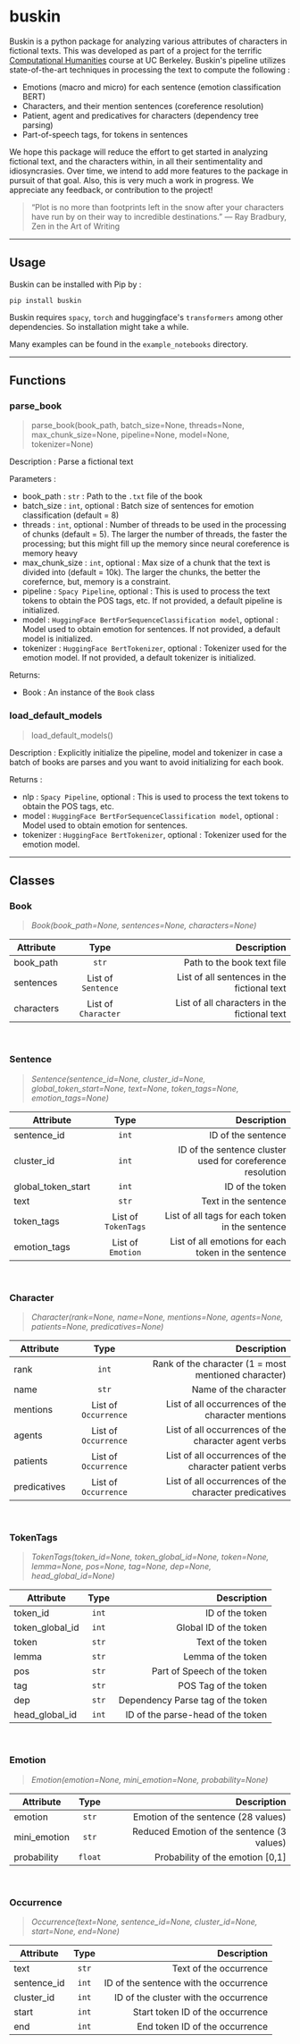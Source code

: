 
# buskin
Buskin is a python package for analyzing various attributes of characters in fictional texts. This was developed as part of a project for the terrific [Computational Humanities](https://www.ischool.berkeley.edu/courses/info/190/ch) course at UC Berkeley. Buskin's pipeline utilizes state-of-the-art techniques in processing the text to compute the following : 

- Emotions (macro and micro) for each sentence (emotion classification BERT)
- Characters, and their mention sentences (coreference resolution)
- Patient, agent and predicatives for characters (dependency tree parsing)
- Part-of-speech tags, for tokens in sentences

We hope this package will reduce the effort to get started in analyzing fictional text, and the characters within, in all their sentimentality and idiosyncrasies. Over time, we intend to add more features to the package in pursuit of that goal. Also, this is very much a work in progress. We appreciate any feedback, or contribution to the project!

> “Plot is no more than footprints left in the snow after your characters have run by on their way to incredible destinations.” ― Ray Bradbury, Zen in the Art of Writing

---

## Usage

Buskin can be installed with Pip by : 

```
pip install buskin
```
Buskin requires `spacy`, `torch` and huggingface's `transformers` among other dependencies. So installation might take a while. 

Many examples can be found in the `example_notebooks` directory.

---

## Functions

### parse_book
> parse_book(book_path, batch_size=None, threads=None, max_chunk_size=None, pipeline=None,  model=None, tokenizer=None)

Description : Parse a fictional text

Parameters : 
- book_path : `str` : Path to the `.txt` file of the book
- batch_size : `int`, optional : Batch size of sentences for emotion classification (default = 8)
- threads : `int`, optional : Number of threads to be used in the processing of chunks (default = 5). The larger the number of threads, the faster the processing; but this might fill up the memory since neural coreference is memory heavy
- max_chunk_size : `int`, optional : Max size of a chunk that the text is divided into (default = 10k). The larger the chunks, the better the corefernce, but, memory is a constraint. 
- pipeline : `Spacy Pipeline`, optional : This is used to process the text tokens to obtain the POS tags, etc. If not provided, a default pipeline is initialized. 
- model : `HuggingFace BertForSequenceClassification model`, optional : Model used to obtain emotion for sentences. If not provided, a default model is initialized. 
- tokenizer : `HuggingFace BertTokenizer`, optional : Tokenizer used for the emotion model. If not provided, a default tokenizer is initialized. 

Returns: 
- Book : An instance of the `Book` class   

### load_default_models
> load_default_models()

Description : Explicitly initialize the pipeline, model and tokenizer in case a batch of books are parses and you want to avoid initializing for each book. 

Returns : 
- nlp : `Spacy Pipeline`, optional : This is used to process the text tokens to obtain the POS tags, etc.
- model : `HuggingFace BertForSequenceClassification model`, optional : Model used to obtain emotion for sentences.
- tokenizer : `HuggingFace BertTokenizer`, optional : Tokenizer used for the emotion model.

---

## Classes

### Book
> *Book(book_path=None, sentences=None, characters=None)*

| Attribute   |      Type      |  Description |
|----------|:-------------:|------:|
| book_path |  `str` | Path to the book text file |
| sentences |    List of `Sentence`   | List of all sentences in the fictional text |
| characters | List of `Character` | List of all characters in the fictional text |

<br>

### Sentence
> *Sentence(sentence_id=None, cluster_id=None,  global_token_start=None, text=None, token_tags=None, emotion_tags=None)*

| Attribute   |      Type      |  Description |
|----------|:-------------:|------:|
| sentence_id | `int` | ID of the sentence |
| cluster_id | `int` | ID of the sentence cluster used for coreference resolution |
| global_token_start | `int` | ID of the token |
| text | `str` | Text in the sentence |
| token_tags | List of `TokenTags` | List of all tags for each token in the sentence |
| emotion_tags | List of `Emotion` | List of all emotions for each token in the sentence |

<br>

### Character
> *Character(rank=None, name=None, mentions=None, agents=None, patients=None, predicatives=None)*

| Attribute   |      Type      |  Description |
|----------|:-------------:|------:|
| rank | `int` | Rank of the character (1 = most mentioned character) |
| name | `str` | Name of the character |
| mentions | List of `Occurrence` | List of all occurrences of the character mentions |
| agents | List of `Occurrence` | List of all occurrences of the character agent verbs |
| patients | List of `Occurrence` | List of all occurrences of the character patient verbs |
| predicatives | List of `Occurrence` | List of all occurrences of the character predicatives |

<br>

### TokenTags
> *TokenTags(token_id=None, token_global_id=None, token=None, lemma=None, pos=None, tag=None, dep=None, head_global_id=None)*

| Attribute   |      Type      |  Description |
|----------|:-------------:|------:|
| token_id | `int` | ID of the token |
| token_global_id | `int` | Global ID of the token |
| token | `str` | Text of the token |
| lemma | `str` | Lemma of the token |
| pos | `str` | Part of Speech of the token |
| tag | `str` | POS Tag of the token |
| dep | `str` | Dependency Parse tag of the token |
| head_global_id | `int` | ID of the parse-head of the token |

<br>

### Emotion
> *Emotion(emotion=None, mini_emotion=None, probability=None)*

| Attribute   |      Type      |  Description |
|----------|:-------------:|------:|
| emotion | `str` | Emotion of the sentence (28 values) |
| mini_emotion | `str` | Reduced Emotion of the sentence (3 values) |
| probability | `float` | Probability of the emotion [0,1] |

<br>

### Occurrence
> *Occurrence(text=None, sentence_id=None, cluster_id=None, start=None, end=None)*

| Attribute   |      Type      |  Description |
|----------|:-------------:|------:|
| text | `str` | Text of the occurrence |
| sentence_id | `int` | ID of the sentence with the occurrence |
| cluster_id | `int` | ID of the cluster with the occurrence |
| start | `int` | Start token ID of the occurrence |
| end | `int` | End token ID of the occurrence |

